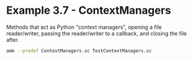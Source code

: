 # Example 3.7 - ContextManagers
Methods that act as Python "context managers", opening a file reader/writer,
passing the reader/writer to a callback, and closing the file after.

```bash
amm --predef ContextManagers.sc TestContextManagers.sc
```

